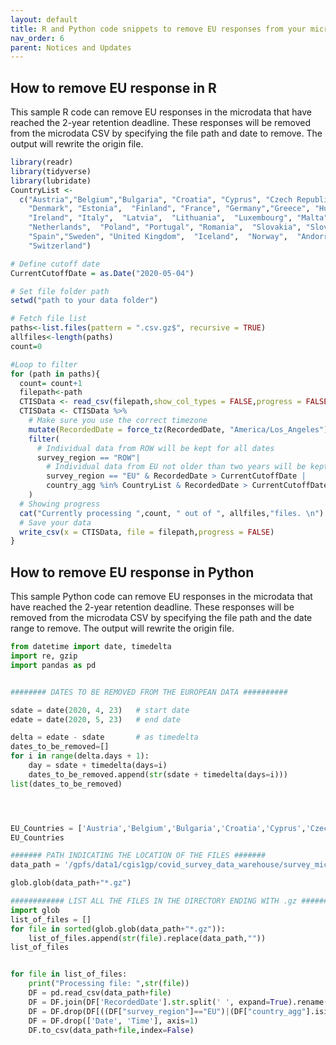 ```yaml
---
layout: default
title: R and Python code snippets to remove EU responses from your microdata
nav_order: 6
parent: Notices and Updates
---
```


## How to remove EU response in R

This sample R code can remove EU responses in the microdata that have reached the 2-year retention deadline. These responses will be removed from the microdata CSV by specifying the file path and date to remove. The output will rewrite the origin file.
```r
library(readr)
library(tidyverse)
library(lubridate)
CountryList <- 
  c("Austria","Belgium","Bulgaria", "Croatia", "Cyprus", "Czech Republic", 
    "Denmark", "Estonia",  "Finland", "France", "Germany","Greece", "Hungary", 
    "Ireland", "Italy",  "Latvia",  "Lithuania",  "Luxembourg", "Malta",  
    "Netherlands",  "Poland", "Portugal", "Romania",  "Slovakia", "Slovenia", 
    "Spain","Sweden", "United Kingdom",  "Iceland",  "Norway",  "Andorra", 
    "Switzerland")

# Define cutoff date
CurrentCutoffDate = as.Date("2020-05-04")

# Set file folder path
setwd("path to your data folder")

# Fetch file list
paths<-list.files(pattern = ".csv.gz$", recursive = TRUE)
allfiles<-length(paths)
count=0

#Loop to filter
for (path in paths){
  count= count+1
  filepath<-path
  CTISData <- read_csv(filepath,show_col_types = FALSE,progress = FALSE)
  CTISData <- CTISData %>%
    # Make sure you use the correct timezone
    mutate(RecordedDate = force_tz(RecordedDate, "America/Los_Angeles")) %>%
    filter(
      # Individual data from ROW will be kept for all dates
      survey_region == "ROW"| 
        # Individual data from EU not older than two years will be kept
        survey_region == "EU" & RecordedDate > CurrentCutoffDate |
        country_agg %in% CountryList & RecordedDate > CurrentCutoffDate
    )
  # Showing progress
  cat("Currently processing ",count, " out of ", allfiles,"files. \n")
  # Save your data
  write_csv(x = CTISData, file = filepath,progress = FALSE)
}
```

## How to remove EU response in Python
This sample Python code can remove EU responses in the microdata that have reached the 2-year retention deadline. These responses will be removed from the microdata CSV by specifying the file path and the date range to remove. The output will rewrite the origin file.

```py
from datetime import date, timedelta
import re, gzip
import pandas as pd


######## DATES TO BE REMOVED FROM THE EUROPEAN DATA ##########

sdate = date(2020, 4, 23)   # start date
edate = date(2020, 5, 23)   # end date

delta = edate - sdate       # as timedelta
dates_to_be_removed=[]
for i in range(delta.days + 1):
    day = sdate + timedelta(days=i)
    dates_to_be_removed.append(str(sdate + timedelta(days=i)))
list(dates_to_be_removed)




EU_Countries = ['Austria','Belgium','Bulgaria','Croatia','Cyprus','Czech Republic','Denmark','Estonia','Finland','France','Germany','Greece','Hungary','Ireland','Italy','Latvia','Lithuania','Luxembourg','Malta','Netherlands','Poland','Portugal','Romania','Slovakia','Slovenia','Spain','Sweden','United Kingdom','Iceland','Norway','Andorra','Switzerland']
EU_Countries

####### PATH INDICATING THE LOCATION OF THE FILES ####### 
data_path = '/gpfs/data1/cgis1gp/covid_survey_data_warehouse/survey_microdata/micro_release_gz/v1.7/2020/04/'

glob.glob(data_path+"*.gz")

############ LIST ALL THE FILES IN THE DIRECTORY ENDING WITH .gz ############
import glob
list_of_files = []
for file in sorted(glob.glob(data_path+"*.gz")):
    list_of_files.append(str(file).replace(data_path,""))
list_of_files 


for file in list_of_files:
    print("Processing file: ",str(file))
    DF = pd.read_csv(data_path+file)
    DF = DF.join(DF['RecordedDate'].str.split(' ', expand=True).rename(columns={0:'Date', 1:'Time'}))     
    DF = DF.drop(DF[((DF["survey_region"]=="EU")|(DF["country_agg"].isin(EU_Countries))) & (DF["Date"].isin(dates_to_be_removed))].index)
    DF = DF.drop(['Date', 'Time'], axis=1)
    DF.to_csv(data_path+file,index=False)

```